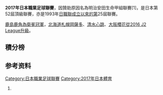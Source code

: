 **2017年日本職業足球聯賽**，因贊助原因名為明治安田生命甲組聯賽\[1\]，是日本第52屆頂級聯賽，亦是1993年[日職聯成立以來的第](https://zh.wikipedia.org/wiki/日職聯 "wikilink")25屆聯賽。

[鹿島鹿角為衛冕冠軍](../Page/鹿島鹿角.md "wikilink")，[北海道札幌岡薩多](../Page/北海道札幌岡薩多.md "wikilink")、[清水心跳](../Page/清水心跳.md "wikilink")、[大阪櫻花從](../Page/大阪櫻花.md "wikilink")[2016
J2 League升級](https://zh.wikipedia.org/wiki/2016_J2_League "wikilink")。

## 積分榜

## 参考资料

[Category:日本職業足球聯賽](https://zh.wikipedia.org/wiki/Category:日本職業足球聯賽 "wikilink")
[Category:2017年日本體育](https://zh.wikipedia.org/wiki/Category:2017年日本體育 "wikilink")

1.